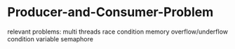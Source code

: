 # Producer-and-Consumer-Problem
relevant problems:
multi threads
race condition
memory overflow/underflow
condition variable
semaphore
